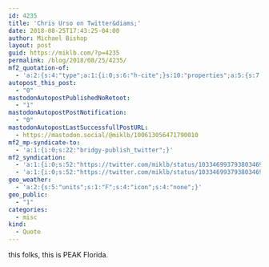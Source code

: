```yaml
---
id: 4235
title: 'Chris Urso on Twitter&diams;'
date: 2018-08-25T17:43:25-04:00
author: Michael Bishop
layout: post
guid: https://miklb.com/?p=4235
permalink: /blog/2018/08/25/4235/
mf2_quotation-of:
  - 'a:2:{s:4:"type";a:1:{i:0;s:6:"h-cite";}s:10:"properties";a:5:{s:7:"summary";a:1:{i:0;s:127:"“Hold the #Mayo! #Florida town is changing its name temporarily. Photo Kraft Heinz Company via @AP https://t.co/tI1lnT53t9”";}s:4:"name";a:1:{i:0;s:21:"Chris Urso on Twitter";}s:3:"url";a:1:{i:0;s:60:"https://twitter.com/TB_TimesCurso/status/1033454784660029441";}s:11:"publication";a:1:{i:0;s:7:"Twitter";}s:8:"featured";a:1:{i:0;s:53:"https://pbs.twimg.com/media/DleRiOgX0AMNDIO.jpg:large";}}}'
autopost_this_post:
  - "0"
mastodonAutopostPublishedNoRetoot:
  - "1"
mastodonAutopostPostNotification:
  - "0"
mastodonAutopostLastSuccessfullPostURL:
  - https://mastodon.social/@miklb/100613056471790010
mf2_mp-syndicate-to:
  - 'a:1:{i:0;s:22:"bridgy-publish_twitter";}'
mf2_syndication:
  - 'a:1:{i:0;s:52:"https://twitter.com/miklb/status/1033469937938034693";}'
  - 'a:1:{i:0;s:52:"https://twitter.com/miklb/status/1033469937938034693";}'
geo_weather:
  - 'a:2:{s:5:"units";s:1:"F";s:4:"icon";s:4:"none";}'
geo_public:
  - "1"
categories:
  - misc
kind:
  - Quote
---
```

this folks, this is PEAK Florida. 